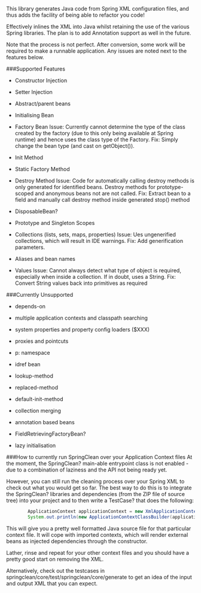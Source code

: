 This library generates Java code from Spring XML configuration files, and thus adds the facility of being able to refactor you code!

Effectively inlines the XML into Java whilst retaining the use of the various Spring libraries. The plan is to add Annotation support as well in the future.

Note that the process is not perfect. After conversion, some work will be required to make a runnable application. Any issues are noted next to the features below.

###Supported Features

- Constructor Injection

- Setter Injection

- Abstract/parent beans

- Initialising Bean

- Factory Bean Issue: Currently cannot determine the type of the class created by the factory (due to this only being available at Spring runtime) and hence uses the class type of the Factory. Fix: Simply change the bean type (and cast on getObject()).

- Init Method

- Static Factory Method

- Destroy Method Issue: Code for automatically calling destroy methods is only generated for identified beans. Destroy methods for prototype-scoped and anonymous beans not are not called. Fix: Extract bean to a field and manually call destroy method inside generated stop() method

- DisposableBean?

- Prototype and Singleton Scopes

- Collections (lists, sets, maps, properties) Issue: Ues ungenerified collections, which will result in IDE warnings. Fix: Add generification parameters.

- Aliases and bean names

- Values Issue: Cannot always detect what type of object is required, especially when inside a collection. If in doubt, uses a String. Fix: Convert String values back into primitives as required

###Currently Unsupported

- depends-on

- multiple application contexts and classpath searching

- system properties and property config loaders ($XXX)

- proxies and pointcuts

- p: namespace

- idref bean

- lookup-method

- replaced-method

- default-init-method

- collection merging

- annotation based beans

- FieldRetrievingFactoryBean?

- lazy initialisation

###How to currently run SpringClean over your Application Context files
At the moment, the SpringClean? main-able entrypoint class is not enabled - due to a combination of laziness and the API not being ready yet.

However, you can still run the cleaning process over your Spring XML to check out what you would get so far. The best way to do this is to integrate the SpringClean? libraries and dependencies (from the ZIP file of source tree) into your project and to then write a TestCase? that does the following:

```java
        ApplicationContext applicationContext = new XmlApplicationContext("mycrazyapplicationcontext.xml");
        System.out.println(new ApplicationContextClassBuilder(applicationContext.build());
```

This will give you a pretty well formatted Java source file for that particular context file. It will cope with imported contexts, which will render external beans as injected dependencies through the constructor.

Lather, rinse and repeat for your other context files and you should have a pretty good start on removing the XML.

Alternatively, check out the testcases in springclean/core/test/springclean/core/generate to get an idea of the input and output XML that you can expect.

